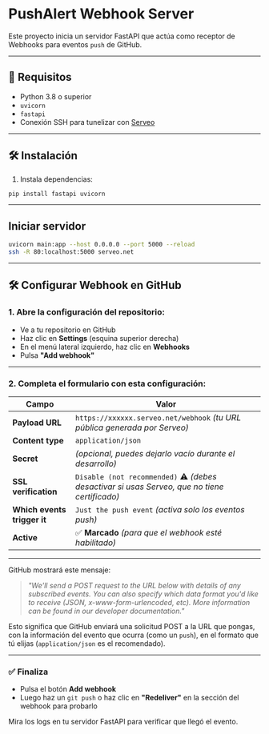 # PushAlert Webhook Server

Este proyecto inicia un servidor FastAPI que actúa como receptor de Webhooks para eventos `push` de GitHub.

---

## 🚀 Requisitos

- Python 3.8 o superior
- `uvicorn`
- `fastapi`
- Conexión SSH para tunelizar con [Serveo](https://serveo.net)

---

## 🛠 Instalación

1. Instala dependencias:

```bash
pip install fastapi uvicorn
```

---

## Iniciar servidor

```bash
uvicorn main:app --host 0.0.0.0 --port 5000 --reload
ssh -R 80:localhost:5000 serveo.net
```

---

## 🛠 Configurar Webhook en GitHub

### 1. Abre la configuración del repositorio:

- Ve a tu repositorio en GitHub
- Haz clic en **Settings** (esquina superior derecha)
- En el menú lateral izquierdo, haz clic en **Webhooks**
- Pulsa **"Add webhook"**

---

### 2. Completa el formulario con esta configuración:

| Campo                        | Valor                                                                                      |
|-----------------------------|---------------------------------------------------------------------------------------------|
| **Payload URL**             | `https://xxxxxx.serveo.net/webhook` *(tu URL pública generada por Serveo)*                 |
| **Content type**            | `application/json`                                                                         |
| **Secret**                  | *(opcional, puedes dejarlo vacío durante el desarrollo)*                                   |
| **SSL verification**        | `Disable (not recommended)` ⚠️ *(debes desactivar si usas Serveo, que no tiene certificado)* |
| **Which events trigger it** | `Just the push event` *(activa solo los eventos push)*                                     |
| **Active**                  | ✅ **Marcado** *(para que el webhook esté habilitado)*                                     |

---

GitHub mostrará este mensaje:

> *"We'll send a POST request to the URL below with details of any subscribed events. You can also specify which data format you'd like to receive (JSON, x-www-form-urlencoded, etc). More information can be found in our developer documentation."*

Esto significa que GitHub enviará una solicitud POST a la URL que pongas, con la información del evento que ocurra (como un `push`), en el formato que tú elijas (`application/json` es el recomendado).

---

### ✅ Finaliza

- Pulsa el botón **Add webhook**
- Luego haz un `git push` o haz clic en **"Redeliver"** en la sección del webhook para probarlo

Mira los logs en tu servidor FastAPI para verificar que llegó el evento.

